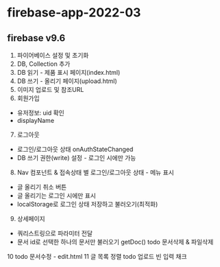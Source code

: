 # firebase-app-2022-03
## firebase v9.6
1. 파이어베이스 설정 및 초기화
2. DB, Collection 추가
3. DB 읽기 - 제품 표시 페이지(index.html)
4. DB 쓰기 - 올리기 페이지(upload.html)
5. 이미지 업로드 및 참조URL
6. 회원가입
  - 유저정보: uid 확인
  - displayName
7. 로그아웃
  - 로그인/로그아웃 상태 onAuthStateChanged
  - DB 쓰기 권한(write) 설정 - 로그인 시에만 가능
8. Nav 컴포넌트 & 접속상태 별 로그인/로그아웃 상태 - 메뉴 표시
  - 글 올리기 취소 버튼
  - 글 올리기는 로그인 시에만 표시
  - localStorage로 로그인 상태 저장하고 불러오기(최적화)
9. 상세페이지
  - 쿼리스트링으로 파라미터 전달
  - 문서 id로 선택한 하나의 문서만 불러오기 getDoc()
  todo 문서삭제 & 파일삭제

  10 todo 문서수정 - edit.html
  11 글 목록 정렬
  todo 업로드 빈 입력 채크